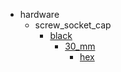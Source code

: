 * hardware
  * screw_socket_cap
    * [black](hardware/screw_socket_cap/black)
      * [30_mm](hardware/screw_socket_cap/black/30_mm)
        * [hex](hex)
